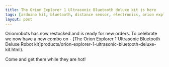 ```yaml
---
title: The Orion Explorer 1 Ultrasonic Bluetooth deluxe kit is here
tags: [arduino kit, bluetooth, distance sensor, electronics, orion explorer 1, robot building, robot kit, solderless]
layout: post
---
```

Orionrobots has now restocked and is ready for new orders. To celebrate we now have a new combo on - [The Orion Explorer 1 Ultrasonic Bluetooth Deluxe Robot kit]products/orion-explorer-1-ultrasonic-bluetooth-deluxe-kit.html).

Come and get them while they are hot!
